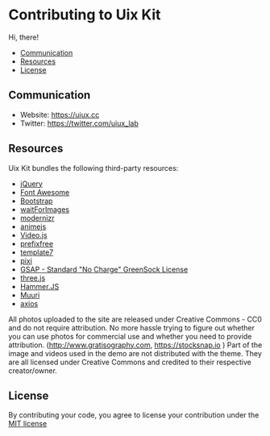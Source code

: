 # Contributing to Uix Kit

Hi, there!

* [Communication](#communication)
* [Resources](#res)
* [License](#license)

<a name="communication"></a>
## Communication

* Website: https://uiux.cc
* Twitter: https://twitter.com/uiux_lab


<a name="res"></a>
## Resources

Uix Kit bundles the following third-party resources:

- [jQuery](https://jquery.com/)
- [Font Awesome](http://fontawesome.io)
- [Bootstrap](http://getbootstrap.com)
- [waitForImages](https://github.com/alexanderdickson/waitForImages)
- [modernizr](https://modernizr.com/)
- [animejs](https://github.com/juliangarnier/anime)
- [Video.js](https://github.com/videojs)
- [prefixfree](https://github.com/LeaVerou/prefixfree)
- [template7](http://www.idangero.us/template7/)
- [pixi](https://github.com/GoodBoyDigital/pixi.js)
- [GSAP - Standard "No Charge" GreenSock License](https://greensock.com)
- [three.js](https://github.com/mrdoob/three.js/)
- [Hammer.JS](http://hammerjs.github.io/)
- [Muuri](https://github.com/haltu/muuri)
- [axios](https://github.com/axios/axios)





All photos uploaded to the site are released under Creative Commons - CC0 and do not require attribution. No more hassle trying to figure out whether you can use photos for commercial use and whether you need to provide attribution. (http://www.gratisography.com, https://stocksnap.io ) Part of the image and videos used in the demo are not distributed with the theme. They are all licensed under Creative Commons and credited to their respective creator/owner.





<a name="license"></a>
## License

By contributing your code, you agree to license your contribution under the [MIT license](LICENSE)

